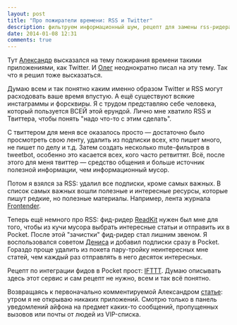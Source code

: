 ```yaml
---
layout: post
title: "Про пожиратели времени: RSS и Twitter"
description: фильтруем информационный шум, рецепт для замены rss-ридера
date: 2014-01-08 12:31
comments: true
---
```


Тут [Александр](http://fluder.co/blog/2014/01/07/first-app-in-the-morning) высказался на тему пожирания времени такими приложениями, как Twitter. И [Олег](http://ctrld.me) неоднократно писал на эту тему. Так что я решил тоже высказаться.

Думаю всем и так понятно каким именно образом Twitter и RSS могут расходовать ваше время впустую. А ещё существуют всякие инстаграммы и форсквиры. Я с трудом представляю себе человека, который пользуется ВСЕЙ этой ерундой. Лично мне хватило RSS и Твиттера, чтобы понять "надо что-то с этим сделать".

С твиттером для меня все оказалось просто — достаточно было просмотреть свою ленту, удалить из подписки всех, кто пишет много, не пишет по делу и т.д. Затем создать несколько mute-фильтров в tweetbot, особенно это касается всех, кого часто ретвиттят. Всё, после этого для меня твиттер — средство общения и больше источник полезной информации, чем информационный мусор.

Потом я взялся за RSS: удалил все подписки, кроме самых важных. В список самых важных вошли полезные и интересные ресурсы, которые пишут редкие, но полезные материалы. Например, лента журнала [Frontender](http://frontender.info).

Теперь ещё немного про RSS: фид-ридер [ReadKit](https://itunes.apple.com/ru/app/readkit/id588726889?mt=12&uo=4&at=10lbPv) нужен был мне для того, чтобы из кучи мусора выбрать интересные статьи и отправить их в Pocket. После этой "зачистки" фид-ридер стал лишним звеном. Я воспользовался советом [Дениса](http://denis.evsyukov.org) и добавил подписки сразу в Pocket. Гораздо проще удалить из покета пару-тройку неинтересных мне статей, чем каждый раз отправлять в него десяток интересных.

Рецепт по интеграции фидов в Pocket прост: [IFTTT](https://ifttt.com). Думаю описывать здесь этот сервис и сам рецепт не нужно, всем и так всё понятно.

Возвращаясь к первоначально комментируемой Александром [статье](http://www.macstories.net/linked/the-first-app-you-open-in-the-morning/): утром я не открываю никаких приложений. Смотрю только в панель уведомлений айфона на предмет каких-то сообщений, пропущенных вызовов или почты от людей из VIP-списка.
